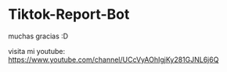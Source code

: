 # Tiktok-Report-Bot

muchas gracias :D

visita mi youtube: https://www.youtube.com/channel/UCcVyAOhIgjKy281GJNL6j6Q
